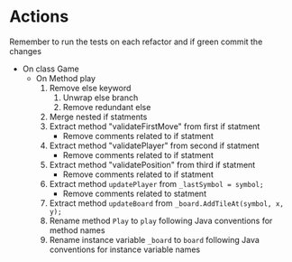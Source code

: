 # Actions

Remember to run the tests on each refactor and if green commit the changes

- On class Game
  - On Method play
    1. Remove else keyword
       1. Unwrap else branch
       2. Remove redundant else
    2. Merge nested if statments
    3. Extract method "validateFirstMove" from first if statment
       - Remove comments related to if statment
    4. Extract method "validatePlayer" from second if statment
       - Remove comments related to if statment
    5. Extract method "validatePosition" from third if statment
       - Remove comments related to if statment
    6. Extract method `updatePlayer` from `_lastSymbol = symbol;`
       - Remove comments related to statment
    7. Extract method `updateBoard` from `_board.AddTileAt(symbol, x, y);`
    8. Rename method `Play` to `play` following Java conventions for method names
    9. Rename instance variable `_board` to `board` following Java conventions for instance variable names
